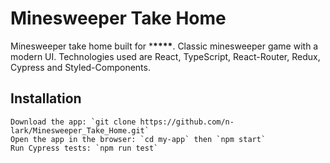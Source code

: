 # Minesweeper Take Home

Minesweeper take home built for \***\*\*\*\***. Classic minesweeper game with a modern UI. Technologies used are React, TypeScript, React-Router, Redux, Cypress and Styled-Components.

## Installation

```
Download the app: `git clone https://github.com/n-lark/Minesweeper_Take_Home.git`
Open the app in the browser: `cd my-app` then `npm start`
Run Cypress tests: `npm run test`
```
